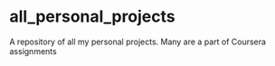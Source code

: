# all_personal_projects
A repository of all my personal projects. Many are a part of Coursera assignments
